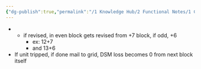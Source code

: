 ```yaml
---
{"dg-publish":true,"permalink":"/1 Knowledge Hub/2 Functional Notes/1 Career Notes/3 TSTPS Kaniha Technical Notes/7 Other Systems Notes/DC revision plan/","noteIcon":""}
---
```


- - if revised, in even block gets revised from +7 block, if odd, +6
    - ex: 12+7
    - and 13+6
- If unit tripped, if done mail to grid, DSM loss becomes 0 from next block itself